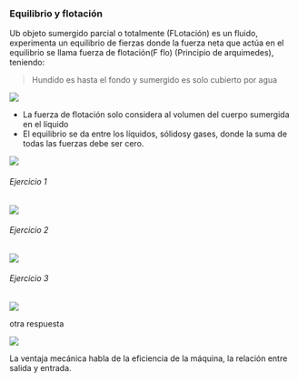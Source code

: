 ### Equilibrio y flotación

Ub objeto sumergido parcial o totalmente (FLotación) es un fluido, experimenta un equilibrio de fierzas donde la fuerza neta que actúa en el equilibrio se llama fuerza de flotación(F flo) (Principio de arquimedes), teniendo:

> Hundido es hasta el fondo y sumergido es solo cubierto por agua

<img src="./img/2021-08-31-08-16.png">

- La fuerza de flotación solo considera al volumen del cuerpo sumergida en el líquido
- El equilibrio se da entre los líquidos, sólidosy gases, donde la suma de todas las fuerzas debe ser cero.

<img src="./img/2021-08-31-08-39.png">

###### Ejercicio 1

<img src="./img/2021-08-31-09-05.png">

###### Ejercicio 2

<img src="./img/2021-08-31-09-17.png">

###### Ejercicio 3

<img src="./img/2021-08-31-09-35.png"> 

otra respuesta 

<img src="./img/2021-09-06-09-05.png">

La ventaja mecánica habla de la eficiencia de la máquina, la relación entre salida y entrada.